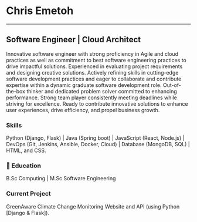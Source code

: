 # Chris Emetoh
---

## Software Engineer | Cloud Architect

Innovative software engineer with strong proficiency in Agile and cloud practices as well as commitment to best software engineering practices to drive impactful solutions. Experienced in evaluating project requirements and designing creative solutions. Actively refining skills in cutting-edge software development practices and eager to collaborate and contribute expertise within a dynamic graduate software development role. Out-of-the-box thinker and dedicated problem solver committed to enhancing performance. Strong team player consistently meeting deadlines while striving for excellence. Ready to contribute innovative solutions to enhance user experiences, drive efficiency, and propel business growth.

### Skills

Python (Django, Flask) | Java (Spring boot) | JavaScript (React, Node.js) | DevOps (Git, Jenkins, Ansible, Docker, Cloud) | Database (MongoDB, SQL) | HTML, and CSS.

### 🌱 Education

B.Sc Computing | M.Sc Software Engineering

### Current Project

GreenAware Climate Change Monitoring Website and API (using Python [Django & Flask]).
